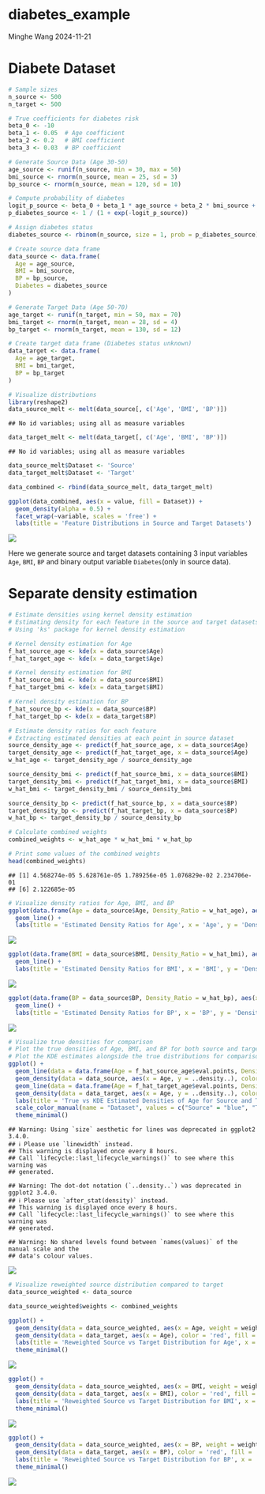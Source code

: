 diabetes_example
================
Minghe Wang
2024-11-21

# Diabete Dataset

``` r
# Sample sizes
n_source <- 500
n_target <- 500

# True coefficients for diabetes risk
beta_0 <- -10
beta_1 <- 0.05  # Age coefficient
beta_2 <- 0.2   # BMI coefficient
beta_3 <- 0.03  # BP coefficient

# Generate Source Data (Age 30-50)
age_source <- runif(n_source, min = 30, max = 50)
bmi_source <- rnorm(n_source, mean = 25, sd = 3)
bp_source <- rnorm(n_source, mean = 120, sd = 10)

# Compute probability of diabetes
logit_p_source <- beta_0 + beta_1 * age_source + beta_2 * bmi_source + beta_3 * bp_source
p_diabetes_source <- 1 / (1 + exp(-logit_p_source))

# Assign diabetes status
diabetes_source <- rbinom(n_source, size = 1, prob = p_diabetes_source)

# Create source data frame
data_source <- data.frame(
  Age = age_source,
  BMI = bmi_source,
  BP = bp_source,
  Diabetes = diabetes_source
)

# Generate Target Data (Age 50-70)
age_target <- runif(n_target, min = 50, max = 70)
bmi_target <- rnorm(n_target, mean = 28, sd = 4)
bp_target <- rnorm(n_target, mean = 130, sd = 12)

# Create target data frame (Diabetes status unknown)
data_target <- data.frame(
  Age = age_target,
  BMI = bmi_target,
  BP = bp_target
)

# Visualize distributions
library(reshape2)
data_source_melt <- melt(data_source[, c('Age', 'BMI', 'BP')])
```

    ## No id variables; using all as measure variables

``` r
data_target_melt <- melt(data_target[, c('Age', 'BMI', 'BP')])
```

    ## No id variables; using all as measure variables

``` r
data_source_melt$Dataset <- 'Source'
data_target_melt$Dataset <- 'Target'

data_combined <- rbind(data_source_melt, data_target_melt)

ggplot(data_combined, aes(x = value, fill = Dataset)) +
  geom_density(alpha = 0.5) +
  facet_wrap(~variable, scales = 'free') +
  labs(title = 'Feature Distributions in Source and Target Datasets')
```

![](diabetes_data_testing_files/figure-gfm/data_generating-1.png)<!-- -->

Here we generate source and target datasets containing 3 input variables
`Age`, `BMI`, `BP` and binary output variable `Diabetes`(only in source
data).

# Separate density estimation

``` r
# Estimate densities using kernel density estimation
# Estimating density for each feature in the source and target datasets
# Using 'ks' package for kernel density estimation

# Kernel density estimation for Age
f_hat_source_age <- kde(x = data_source$Age)
f_hat_target_age <- kde(x = data_target$Age)

# Kernel density estimation for BMI
f_hat_source_bmi <- kde(x = data_source$BMI)
f_hat_target_bmi <- kde(x = data_target$BMI)

# Kernel density estimation for BP
f_hat_source_bp <- kde(x = data_source$BP)
f_hat_target_bp <- kde(x = data_target$BP)

# Estimate density ratios for each feature
# Extracting estimated densities at each point in source dataset
source_density_age <- predict(f_hat_source_age, x = data_source$Age)
target_density_age <- predict(f_hat_target_age, x = data_source$Age)
w_hat_age <- target_density_age / source_density_age

source_density_bmi <- predict(f_hat_source_bmi, x = data_source$BMI)
target_density_bmi <- predict(f_hat_target_bmi, x = data_source$BMI)
w_hat_bmi <- target_density_bmi / source_density_bmi

source_density_bp <- predict(f_hat_source_bp, x = data_source$BP)
target_density_bp <- predict(f_hat_target_bp, x = data_source$BP)
w_hat_bp <- target_density_bp / source_density_bp

# Calculate combined weights
combined_weights <- w_hat_age * w_hat_bmi * w_hat_bp

# Print some values of the combined weights
head(combined_weights)
```

    ## [1] 4.568274e-05 5.628761e-05 1.789256e-05 1.076829e-02 2.234706e-01
    ## [6] 2.122685e-05

``` r
# Visualize density ratios for Age, BMI, and BP
ggplot(data.frame(Age = data_source$Age, Density_Ratio = w_hat_age), aes(x = Age, y = Density_Ratio)) +
  geom_line() +
  labs(title = 'Estimated Density Ratios for Age', x = 'Age', y = 'Density Ratio')
```

![](diabetes_data_testing_files/figure-gfm/unnamed-chunk-1-1.png)<!-- -->

``` r
ggplot(data.frame(BMI = data_source$BMI, Density_Ratio = w_hat_bmi), aes(x = BMI, y = Density_Ratio)) +
  geom_line() +
  labs(title = 'Estimated Density Ratios for BMI', x = 'BMI', y = 'Density Ratio')
```

![](diabetes_data_testing_files/figure-gfm/unnamed-chunk-1-2.png)<!-- -->

``` r
ggplot(data.frame(BP = data_source$BP, Density_Ratio = w_hat_bp), aes(x = BP, y = Density_Ratio)) +
  geom_line() +
  labs(title = 'Estimated Density Ratios for BP', x = 'BP', y = 'Density Ratio')
```

![](diabetes_data_testing_files/figure-gfm/unnamed-chunk-1-3.png)<!-- -->

``` r
# Visualize true densities for comparison
# Plot the true densities of Age, BMI, and BP for both source and target populations
# Plot the KDE estimates alongside the true distributions for comparison
ggplot() +
  geom_line(data = data.frame(Age = f_hat_source_age$eval.points, Density = f_hat_source_age$estimate), aes(x = Age, y = Density), color = 'blue', linetype = "dashed", size = 1, alpha = 0.7) +
  geom_density(data = data_source, aes(x = Age, y = ..density..), color = 'blue', fill = 'blue', alpha = 0.3) +
  geom_line(data = data.frame(Age = f_hat_target_age$eval.points, Density = f_hat_target_age$estimate), aes(x = Age, y = Density), color = 'red', linetype = "solid", size = 1, alpha = 0.7) +
  geom_density(data = data_target, aes(x = Age, y = ..density..), color = 'red', fill = 'red', alpha = 0.3) +
  labs(title = 'True vs KDE Estimated Densities of Age for Source and Target Populations', x = 'Age', y = 'Density') +
  scale_color_manual(name = "Dataset", values = c("Source" = "blue", "Target" = "red")) +
  theme_minimal()
```

    ## Warning: Using `size` aesthetic for lines was deprecated in ggplot2 3.4.0.
    ## ℹ Please use `linewidth` instead.
    ## This warning is displayed once every 8 hours.
    ## Call `lifecycle::last_lifecycle_warnings()` to see where this warning was
    ## generated.

    ## Warning: The dot-dot notation (`..density..`) was deprecated in ggplot2 3.4.0.
    ## ℹ Please use `after_stat(density)` instead.
    ## This warning is displayed once every 8 hours.
    ## Call `lifecycle::last_lifecycle_warnings()` to see where this warning was
    ## generated.

    ## Warning: No shared levels found between `names(values)` of the manual scale and the
    ## data's colour values.

![](diabetes_data_testing_files/figure-gfm/unnamed-chunk-1-4.png)<!-- -->

``` r
# Visualize reweighted source distribution compared to target
data_source_weighted <- data_source

data_source_weighted$weights <- combined_weights

ggplot() +
  geom_density(data = data_source_weighted, aes(x = Age, weight = weights), color = 'blue', fill = 'blue', alpha = 0.3) +
  geom_density(data = data_target, aes(x = Age), color = 'red', fill = 'red', alpha = 0.3) +
  labs(title = 'Reweighted Source vs Target Distribution for Age', x = 'Age', y = 'Density') +
  theme_minimal()
```

![](diabetes_data_testing_files/figure-gfm/unnamed-chunk-1-5.png)<!-- -->

``` r
ggplot() +
  geom_density(data = data_source_weighted, aes(x = BMI, weight = weights), color = 'blue', fill = 'blue', alpha = 0.3) +
  geom_density(data = data_target, aes(x = BMI), color = 'red', fill = 'red', alpha = 0.3) +
  labs(title = 'Reweighted Source vs Target Distribution for BMI', x = 'BMI', y = 'Density') +
  theme_minimal()
```

![](diabetes_data_testing_files/figure-gfm/unnamed-chunk-1-6.png)<!-- -->

``` r
ggplot() +
  geom_density(data = data_source_weighted, aes(x = BP, weight = weights), color = 'blue', fill = 'blue', alpha = 0.3) +
  geom_density(data = data_target, aes(x = BP), color = 'red', fill = 'red', alpha = 0.3) +
  labs(title = 'Reweighted Source vs Target Distribution for BP', x = 'BP', y = 'Density') +
  theme_minimal()
```

![](diabetes_data_testing_files/figure-gfm/unnamed-chunk-1-7.png)<!-- -->
